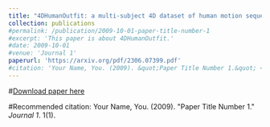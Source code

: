 ```yaml
---
title: "4DHumanOutfit: a multi-subject 4D dataset of human motion sequences in varying outfits exhibiting large displacements"
collection: publications
#permalink: /publication/2009-10-01-paper-title-number-1
#excerpt: 'This paper is about 4DHumanOutfit.'
#date: 2009-10-01
#venue: 'Journal 1'
paperurl: 'https://arxiv.org/pdf/2306.07399.pdf'
#citation: 'Your Name, You. (2009). &quot;Paper Title Number 1.&quot; <i>Journal 1</i>. 1(1).'
---
```



#[Download paper here](http://academicpages.github.io/files/paper1.pdf)

#Recommended citation: Your Name, You. (2009). "Paper Title Number 1." <i>Journal 1</i>. 1(1).
